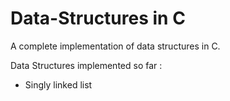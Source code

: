 # Data-Structures in C

A complete implementation of data structures in C.

Data Structures implemented so far :
- Singly linked list
